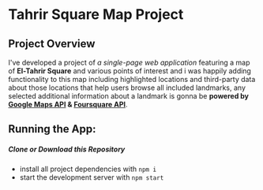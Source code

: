 # Tahrir Square Map Project

## Project Overview

I've developed a project of _a single-page web application_ featuring a map of **El-Tahrir Square** and various points of interest and i was happily adding functionality to this map including highlighted locations and third-party data about those locations that help users browse all included landmarks, any selected additional information about a landmark is gonna be **powered by [Google Maps API](https://developers.google.com/maps/documentation/javascript/) & [Foursquare API](https://developer.foursquare.com/docs/)**.

## Running the App:
##### Clone or Download this Repository

* install all project dependencies with `npm i`
* start the development server with `npm start`
